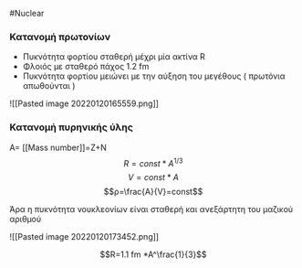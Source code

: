 #Nuclear 
### Κατανομή πρωτονίων
- Πυκνότητα φορτίου σταθερή μέχρι μία ακτίνα R 
- Φλοιός με σταθερό πάχος 1.2 fm
- Πυκνότητα φορτίου μειώνει με την αύξηση του μεγέθους ( πρωτόνια απωθούνται )

![[Pasted image 20220120165559.png]]


### Κατανομή πυρηνικής ύλης
Α= [[Mass number]]=Z+N
$$R=const*A^{1/3}$$
$$V=const*A$$
$$ρ=\frac{A}{V}=const$$

Άρα η πυκνότητα νουκλεονίων είναι σταθερή και ανεξάρτητη του μαζικού αριθμού

![[Pasted image 20220120173452.png]]

$$R=1.1 fm *A^\frac{1}{3}$$